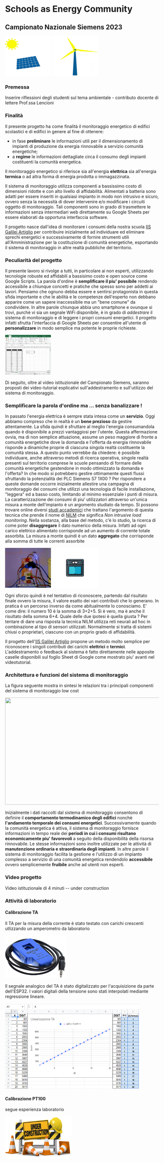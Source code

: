 # Schools as Energy Community
## Campionato Nazionale Siemens 2023
<img src="image/photo.gif" width="150" height="130"> <img src="image/eolico.gif" width="150" height="130">

### Premessa
Inserire riflessioni degli studenti sul tema ambientale - contributo docente di lettere Prof.ssa Lencioni 

### Finalità
Il presente progetto ha come finalità il monitoraggio energetico di edifici scolastici e di edifici in genere al fine di ottenere:
- in fase **preliminare** le informazioni utili per il dimensionamento di impianti di produzione da energia rinnovabile a servizio comunità energetiche;
- a **regime** le informazioni dettagliate circa il consumo degli impianti costituenti la comunità energetica.

Il monitoraggio energetico si riferisce sia all'energia **elettrica** sia all'energia **termica** o ad altra forma di energia prodotta o immagazzinata.

Il sistema di monitoraggio utilizza componenti a bassissimo costo di dimensioni ridotte e con alto livello di affidabilità. Alimentati a batteria sono adatti per essere inseriti in qualsiasi impianto in modo non intrusivo e sicuro, ovvero senza la necessità di dover intervenire e/o modificare i circuiti oggetto di monitoraggio.
Tali componenti sono in grado di trasmettere le informazioni senza intermediari web direttamente su Google Sheets per essere elaborati da opportuna interfaccia software.

Il progetto nasce dall'idea di monitorare i consumi della nostra scuola [IIS Galilei Artiglio](https://www.iisgalileiartiglio.edu.it/) per contribuire inizialmente ad individuare ed eliminare sprechi energetici e successivamente di fornire strumenti utili all'Amministrazione per la costituzione di comunità energetiche, esportando il sistema di monitoraggio in altre realtà pubbliche del territorio.

### Peculiarità del progetto
Il presente lavoro si rivolge a tutti, in particolare ai non esperti, utilizzando tecnologie robuste ed affidabili a bassisimo costo e open source come Google Scripts. La parola d'ordine è **semplificare il piu' possibile** rendendo accessibile a chiunque concetti e pratiche che spesso sono per addetti ai lavori. Pensiamo che ognuno debba essere e sentirsi protagonista in questa sfida importante e che le abilità e le competenze dell'esperto non debbano apparire come un sapere inaccessibile ma un "bene comune" da condividere. In altre parole chiunque abbia uno smartphone e ovunque si trovi, purchè vi sia un segnale WiFi disponibile, è in grado di *addestrare* il sistema di monitoraggio e di leggere i propri consumi energetici. Il progetto infatti sfrutta l'interfaccia di Google Sheets per consentire all'utente di **personalizzare** in modo semplice ma potente le proprie richieste.

<img src="image/sheets.gif" width="150" height="130">

Di seguito, oltre al video istituzionale del Campionato Siemens, saranno proposti dei video-tutorial esplicativi sull'addestramento e sull'utilizzo del sistema di monitoraggio.

### Semplificare la parola d'ordine ma ... senza banalizzare !
In passato l'energia elettrica è sempre stata intesa come un **servizio**. Oggi abbiamo compreso che in realtà è un **bene prezioso** da gestire attentamente. La sfida quindi è sfruttare al meglio l'energia consumandola quando è disponibile a prezzi vantaggiosi per l'utente. Questa affermazione ovvia, ma di non semplice attuazione, assume un peso maggiore di fronte a comunità energetiche dove la domanda e l'offerta da energia rinnovabile risponde a dinamiche proprie di ciascuna singola realtà costituente la comunità stessa. A questo punto verrebbe da chiedere: è possibile individuare, anche attraverso metodi di ricerca operativa, singole realtà presenti sul territorio comprese le scuole pensando di formare delle comunità energetiche gestendone in modo ottimizzato la domanda e l'offerta? In che modo si potrebbero gestire ottimamente questi flussi sfruttando la potenzialità dei PLC Siemens S7 1X00 ?  Per rispondere a queste domande occorre inizialmente allestire una campagna di monitoraggio dei consumi che utilizzi una tecnologia di facile installazione, "leggera" ed a basso costo, limitando al minimo essenziale i punti di misura. La caratterizzazione dei consumi di piu' utilizzatori attraverso un'unica misura a monte dell'impianto è un argomento studiato da tempo. Si possono trovare online diversi [studi accademici](https://scholar.google.it/scholar?q=non+intrusive+load+monitoring+academic&hl=it&as_sdt=0&as_vis=1&oi=scholart) che trattano l'argomento di questa tecnica che prende il nome di [NILM](https://en.wikipedia.org/wiki/Nonintrusive_load_monitoring) che significa *Non intrusive load monitoring*. Nella sostanza, alla base del metodo, c'è lo studio, la ricerca di come poter **disaggregare** il dato numerico della misura. Infatti ad ogni carico elettrico alimentato corrisponde ad un aumento di corrente totale assorbita. La misura a monte quindi è un dato **aggregato** che corrisponde alla somma di tutte le correnti assorbite

<img src="image/prese.gif" width="150" height="130"> <img src="image/misura.gif" width="150" height="130">

Ogni sforzo quindi è nel tentativo di riconoscere, partendo dal risultato finale ovvero la misura, il valore esatto dei vari contributi che lo generano. In pratica è un percorso inverso da come abitualmente lo conosciamo. E' come dire: il numero 10 è la somma di 3+2+5. Sì è vero, ma è anche il risultato della somma 6+4. Quale delle due ipotesi è quella giusta ? Per tentare di dare una risposta la tecnica NILM utilizza reti neurali ad hoc in combinazione al tipo di sensori utilizzati. Normalmente si tratta di sistemi chiusi o proprietari, ciascuno con un proprio grado di affidabilità.

Il progetto dell'[IIS Galilei Artiglio](https://www.iisgalileiartiglio.edu.it/) propone un metodo molto semplice per riconoscere i singoli contributi dei carichi **elettrici** e **termici**. L'addestramento o feedback al sistema è fatto direttamente nelle apposite caselle disponibili sul foglio Sheet di Google come mostrato piu' avanti nel videotutorial. 


### Architettura e funzioni del sistema di monitoraggio
La figura seguente mostra in sintesi le relazioni tra i principali componenti del sistema di monitoraggio low cost 
 
<img src="image/see.jpg" width="550" height="350">

Inizialmente i dati raccolti dal sistema di monitoraggio consentono di definire il **comportamento termodinamico degli edifici** nonchè **l'andamento temporale dei consumi energetici**. Successivamente quando la comunità energetica è attiva, il sistema di monitoraggio fornisce informazioni in tempo reale dei **periodi in cui i consumi risultano economicamente piu' favorevoli** a seguito della disponibilità della risorsa rinnovabile. Le stesse informazioni sono inoltre utilizzate per le attività di **manutenzione ordinaria e straordinaria degli impianti**. In altre parole il sistema di monitoraggio facilita la gestione e l'utilizzo di un impianto complesso a servizio di una comunità energetica rendendolo **accessibile** ovvero semplicemente **fruibile** anche ad utenti non esperti.

### Video progetto ###
Video istituzionale di 4 minuti -- under construction

### Attività di laboratorio ###
#### Calibrazione TA ####
Il TA per la misura della corrente è stato testato con carichi crescenti utlizzando un amperometro da laboratorio

<img src="image/TA.png" width="200" height="140">

Il segnale analogico del TA è stato digitalizzato per l'acquisizione da parte dell'ESP32.
I valori digitali della tensione sono stati interpolati mediante regressione lineare.

<img src="image/reglin1.png" width="440" height="280">

#### Calibrazione PT100 ####
segue esperienza laboratorio

<img src="image/uc.png" width="220" height="140">


